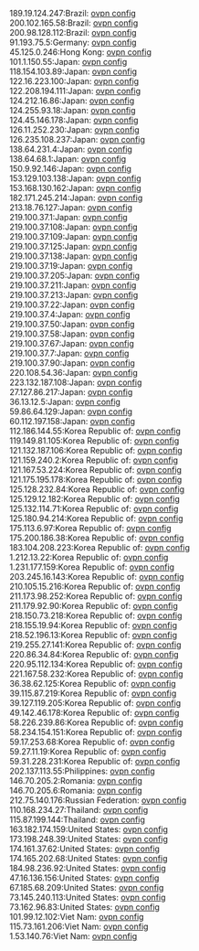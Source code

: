 189.19.124.247:Brazil: [ovpn config](vpn/189_19_124_247.ovpn)  
200.102.165.58:Brazil: [ovpn config](vpn/200_102_165_58.ovpn)  
200.98.128.112:Brazil: [ovpn config](vpn/200_98_128_112.ovpn)  
91.193.75.5:Germany: [ovpn config](vpn/91_193_75_5.ovpn)  
45.125.0.246:Hong Kong: [ovpn config](vpn/45_125_0_246.ovpn)  
101.1.150.55:Japan: [ovpn config](vpn/101_1_150_55.ovpn)  
118.154.103.89:Japan: [ovpn config](vpn/118_154_103_89.ovpn)  
122.16.223.100:Japan: [ovpn config](vpn/122_16_223_100.ovpn)  
122.208.194.111:Japan: [ovpn config](vpn/122_208_194_111.ovpn)  
124.212.16.86:Japan: [ovpn config](vpn/124_212_16_86.ovpn)  
124.255.93.18:Japan: [ovpn config](vpn/124_255_93_18.ovpn)  
124.45.146.178:Japan: [ovpn config](vpn/124_45_146_178.ovpn)  
126.11.252.230:Japan: [ovpn config](vpn/126_11_252_230.ovpn)  
126.235.108.237:Japan: [ovpn config](vpn/126_235_108_237.ovpn)  
138.64.231.4:Japan: [ovpn config](vpn/138_64_231_4.ovpn)  
138.64.68.1:Japan: [ovpn config](vpn/138_64_68_1.ovpn)  
150.9.92.146:Japan: [ovpn config](vpn/150_9_92_146.ovpn)  
153.129.103.138:Japan: [ovpn config](vpn/153_129_103_138.ovpn)  
153.168.130.162:Japan: [ovpn config](vpn/153_168_130_162.ovpn)  
182.171.245.214:Japan: [ovpn config](vpn/182_171_245_214.ovpn)  
213.18.76.127:Japan: [ovpn config](vpn/213_18_76_127.ovpn)  
219.100.37.1:Japan: [ovpn config](vpn/219_100_37_1.ovpn)  
219.100.37.108:Japan: [ovpn config](vpn/219_100_37_108.ovpn)  
219.100.37.109:Japan: [ovpn config](vpn/219_100_37_109.ovpn)  
219.100.37.125:Japan: [ovpn config](vpn/219_100_37_125.ovpn)  
219.100.37.138:Japan: [ovpn config](vpn/219_100_37_138.ovpn)  
219.100.37.19:Japan: [ovpn config](vpn/219_100_37_19.ovpn)  
219.100.37.205:Japan: [ovpn config](vpn/219_100_37_205.ovpn)  
219.100.37.211:Japan: [ovpn config](vpn/219_100_37_211.ovpn)  
219.100.37.213:Japan: [ovpn config](vpn/219_100_37_213.ovpn)  
219.100.37.22:Japan: [ovpn config](vpn/219_100_37_22.ovpn)  
219.100.37.4:Japan: [ovpn config](vpn/219_100_37_4.ovpn)  
219.100.37.50:Japan: [ovpn config](vpn/219_100_37_50.ovpn)  
219.100.37.58:Japan: [ovpn config](vpn/219_100_37_58.ovpn)  
219.100.37.67:Japan: [ovpn config](vpn/219_100_37_67.ovpn)  
219.100.37.7:Japan: [ovpn config](vpn/219_100_37_7.ovpn)  
219.100.37.90:Japan: [ovpn config](vpn/219_100_37_90.ovpn)  
220.108.54.36:Japan: [ovpn config](vpn/220_108_54_36.ovpn)  
223.132.187.108:Japan: [ovpn config](vpn/223_132_187_108.ovpn)  
27.127.86.217:Japan: [ovpn config](vpn/27_127_86_217.ovpn)  
36.13.12.5:Japan: [ovpn config](vpn/36_13_12_5.ovpn)  
59.86.64.129:Japan: [ovpn config](vpn/59_86_64_129.ovpn)  
60.112.197.158:Japan: [ovpn config](vpn/60_112_197_158.ovpn)  
112.186.144.55:Korea Republic of: [ovpn config](vpn/112_186_144_55.ovpn)  
119.149.81.105:Korea Republic of: [ovpn config](vpn/119_149_81_105.ovpn)  
121.132.187.106:Korea Republic of: [ovpn config](vpn/121_132_187_106.ovpn)  
121.159.240.2:Korea Republic of: [ovpn config](vpn/121_159_240_2.ovpn)  
121.167.53.224:Korea Republic of: [ovpn config](vpn/121_167_53_224.ovpn)  
121.175.195.178:Korea Republic of: [ovpn config](vpn/121_175_195_178.ovpn)  
125.128.232.84:Korea Republic of: [ovpn config](vpn/125_128_232_84.ovpn)  
125.129.12.182:Korea Republic of: [ovpn config](vpn/125_129_12_182.ovpn)  
125.132.114.71:Korea Republic of: [ovpn config](vpn/125_132_114_71.ovpn)  
125.180.94.214:Korea Republic of: [ovpn config](vpn/125_180_94_214.ovpn)  
175.113.6.97:Korea Republic of: [ovpn config](vpn/175_113_6_97.ovpn)  
175.200.186.38:Korea Republic of: [ovpn config](vpn/175_200_186_38.ovpn)  
183.104.208.223:Korea Republic of: [ovpn config](vpn/183_104_208_223.ovpn)  
1.212.13.22:Korea Republic of: [ovpn config](vpn/1_212_13_22.ovpn)  
1.231.177.159:Korea Republic of: [ovpn config](vpn/1_231_177_159.ovpn)  
203.245.16.143:Korea Republic of: [ovpn config](vpn/203_245_16_143.ovpn)  
210.105.15.216:Korea Republic of: [ovpn config](vpn/210_105_15_216.ovpn)  
211.173.98.252:Korea Republic of: [ovpn config](vpn/211_173_98_252.ovpn)  
211.179.92.90:Korea Republic of: [ovpn config](vpn/211_179_92_90.ovpn)  
218.150.73.218:Korea Republic of: [ovpn config](vpn/218_150_73_218.ovpn)  
218.155.19.94:Korea Republic of: [ovpn config](vpn/218_155_19_94.ovpn)  
218.52.196.13:Korea Republic of: [ovpn config](vpn/218_52_196_13.ovpn)  
219.255.27.141:Korea Republic of: [ovpn config](vpn/219_255_27_141.ovpn)  
220.86.34.84:Korea Republic of: [ovpn config](vpn/220_86_34_84.ovpn)  
220.95.112.134:Korea Republic of: [ovpn config](vpn/220_95_112_134.ovpn)  
221.167.58.232:Korea Republic of: [ovpn config](vpn/221_167_58_232.ovpn)  
36.38.62.125:Korea Republic of: [ovpn config](vpn/36_38_62_125.ovpn)  
39.115.87.219:Korea Republic of: [ovpn config](vpn/39_115_87_219.ovpn)  
39.127.119.205:Korea Republic of: [ovpn config](vpn/39_127_119_205.ovpn)  
49.142.46.178:Korea Republic of: [ovpn config](vpn/49_142_46_178.ovpn)  
58.226.239.86:Korea Republic of: [ovpn config](vpn/58_226_239_86.ovpn)  
58.234.154.151:Korea Republic of: [ovpn config](vpn/58_234_154_151.ovpn)  
59.17.253.68:Korea Republic of: [ovpn config](vpn/59_17_253_68.ovpn)  
59.27.11.19:Korea Republic of: [ovpn config](vpn/59_27_11_19.ovpn)  
59.31.228.231:Korea Republic of: [ovpn config](vpn/59_31_228_231.ovpn)  
202.137.113.55:Philippines: [ovpn config](vpn/202_137_113_55.ovpn)  
146.70.205.2:Romania: [ovpn config](vpn/146_70_205_2.ovpn)  
146.70.205.6:Romania: [ovpn config](vpn/146_70_205_6.ovpn)  
212.75.140.176:Russian Federation: [ovpn config](vpn/212_75_140_176.ovpn)  
110.168.234.27:Thailand: [ovpn config](vpn/110_168_234_27.ovpn)  
115.87.199.144:Thailand: [ovpn config](vpn/115_87_199_144.ovpn)  
163.182.174.159:United States: [ovpn config](vpn/163_182_174_159.ovpn)  
173.198.248.39:United States: [ovpn config](vpn/173_198_248_39.ovpn)  
174.161.37.62:United States: [ovpn config](vpn/174_161_37_62.ovpn)  
174.165.202.68:United States: [ovpn config](vpn/174_165_202_68.ovpn)  
184.98.236.92:United States: [ovpn config](vpn/184_98_236_92.ovpn)  
47.16.136.156:United States: [ovpn config](vpn/47_16_136_156.ovpn)  
67.185.68.209:United States: [ovpn config](vpn/67_185_68_209.ovpn)  
73.145.240.113:United States: [ovpn config](vpn/73_145_240_113.ovpn)  
73.162.96.83:United States: [ovpn config](vpn/73_162_96_83.ovpn)  
101.99.12.102:Viet Nam: [ovpn config](vpn/101_99_12_102.ovpn)  
115.73.161.206:Viet Nam: [ovpn config](vpn/115_73_161_206.ovpn)  
1.53.140.76:Viet Nam: [ovpn config](vpn/1_53_140_76.ovpn)  
